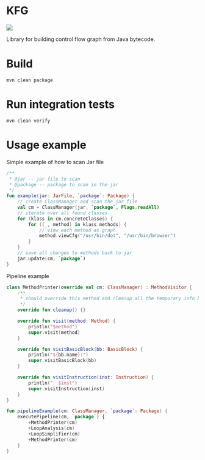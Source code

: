 # KFG
[![](https://jitpack.io/v/vorpal-research/kfg.svg)](https://jitpack.io/#vorpal-research/kfg)

Library for building control flow graph from Java bytecode.

# Build

```
mvn clean package
```

# Run integration tests

```
mvn clean verify
```

# Usage example

Simple example of how to scan Jar file
```kotlin
/**
 * @jar -- jar file to scan
 * @package -- package to scan in the jar
 */
fun example(jar: JarFile, `package`: Package) {
    // create ClassManager and scan the jar file
    val cm = ClassManager(jar, `package`, Flags.readAll)
    // iterate over all found classes
    for (klass in cm.concreteClasses) {
        for ((_, method) in klass.methods) {
            // view each method as graph
            method.viewCfg("/usr/bin/dot", "/usr/bin/browser")
        }
    }
    // save all changes to methods back to jar
    jar.update(cm, `package`)
}
```

Pipeline example
```kotlin
class MethodPrinter(override val cm: ClassManager) : MethodVisitor {
    /**
     * should override this method and cleanup all the temporary info between visitor invocations
     */
    override fun cleanup() {}

    override fun visit(method: Method) {
        println("$method")
        super.visit(method)
    }

    override fun visitBasicBlock(bb: BasicBlock) {
        println("${bb.name}:")
        super.visitBasicBlock(bb)
    }

    override fun visitInstruction(inst: Instruction) {
        println("  $inst")
        super.visitInstruction(inst)
    }
}

fun pipelineExample(cm: ClassManager, `package`: Package) {
    executePipeline(cm, `package`) {
        +MethodPrinter(cm)
        +LoopAnalysis(cm)
        +LoopSimplifier(cm)
        +MethodPrinter(cm)
    }
}
```
